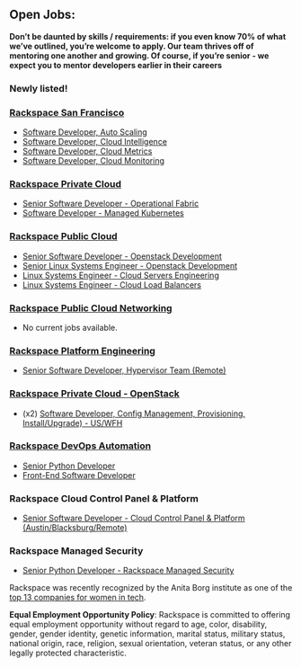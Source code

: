 ## Open Jobs:

**Don’t be daunted by skills / requirements: if you even know 70% of what we’ve outlined, you’re welcome to apply. Our team thrives off of mentoring one another and growing. Of course, if you’re senior - we expect you to mentor developers earlier in their careers**

### Newly listed!


### [Rackspace San Francisco](https://github.com/rackspace/rackspace_jobs/tree/master/sfo_jobs)

* [Software Developer, Auto Scaling](https://github.com/rackspace/rackspace_jobs/blob/master/sfo_jobs/software_developer_autoscale.md)
* [Software Developer, Cloud Intelligence](https://github.com/rackspace/rackspace_jobs/blob/master/sfo_jobs/software_developer_cloud_intelligence.md)
* [Software Developer, Cloud Metrics](https://github.com/rackspace/rackspace_jobs/blob/master/sfo_jobs/software_developer_cloud_metrics.md)
* [Software Developer, Cloud Monitoring](https://github.com/rackspace/rackspace_jobs/blob/master/sfo_jobs/software_developer_cloud_monitoring.md)

### [Rackspace Private Cloud](private_cloud)

* [Senior Software Developer - Operational Fabric](private_cloud/operational-fabric-developer.md)
* [Software Developer - Managed Kubernetes](private_cloud/managed-k8s-developer.md)

### [Rackspace Public Cloud](https://github.com/antonym/rackspace_cloudservers_jobs)

* [Senior Software Developer - Openstack Development](https://github.com/antonym/rackspace_cloudservers_jobs/blob/master/sr-software-dev-openstack.md)
* [Senior Linux Systems Engineer - Openstack Development](https://github.com/antonym/rackspace_cloudservers_jobs/blob/master/sr-linux-sys-engineer.md)
* [Linux Systems Engineer - Cloud Servers Engineering](https://github.com/antonym/rackspace_cloudservers_jobs/blob/master/linux-sys-engineer.md)
* [Linux Systems Engineer - Cloud Load Balancers](./public_cloud/README.md)

### [Rackspace Public Cloud Networking](https://github.com/rackspace/rackspace_jobs/tree/master/cloud_networking_jobs)

* No current jobs available.

### [Rackspace Platform Engineering](https://github.com/egonczeruk/Rackspace_Ops_Engineering_Jobs)

* [Senior Software Developer, Hypervisor Team (Remote)](./hypervisor_team/README.md)

### [Rackspace Private Cloud - OpenStack](https://github.com/rcbops/rackspace_privatecloud_jobs)

* (x2) [Software Developer, Config Management, Provisioning, Install/Upgrade) - US/WFH](https://github.com/rcbops/rackspace_privatecloud_jobs/blob/master/software-developer-cm-provisioning-lifecycle.md)

### [Rackspace DevOps Automation](https://github.com/rackspace/rackspace_jobs/tree/master/devops_automation)

* [Senior Python Developer](https://github.com/rackspace/rackspace_jobs/blob/master/devops_automation/senior_python_developer.md)
* [Front-End Software Developer](https://github.com/rackspace/rackspace_jobs/blob/master/devops_automation/front_end_software_developer.md)

### Rackspace Cloud Control Panel & Platform

* [Senior Software Developer - Cloud Control Panel & Platform (Austin/Blacksburg/Remote)](./tes-platform/sr-software-dev-fullstack.md)

### Rackspace Managed Security
* [Senior Python Developer - Rackspace Managed Security](./rms_jobs/senior_software_dev.md) 

Rackspace was recently recognized by the Anita Borg institute as one of the
[top 13 companies for women in tech](http://mashable.com/2015/04/09/women-in-tech-top-companies/).

**Equal Employment Opportunity Policy**: Rackspace is committed to offering equal employment opportunity without regard to age, color, disability, gender, gender identity, genetic information, marital status, military status, national origin, race, religion, sexual orientation, veteran status, or any other legally protected characteristic.
